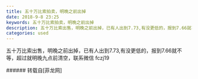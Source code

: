 ```yaml
---
title: 五十万比索拍卖，明晚之前出掉
date: 2018-9-8 23:25
keywords: 五十万比索拍卖，明晚之前出掉
description: 五十万比索出售，明晚之前出掉，已有人出到7.73,有没更低的，报到7.66就不等，超过就明晚九点前清空，联系微信 fczj19
categories: used
---
```

<td class="t_f" id="postmessage_1764353">

五十万比索出售，明晚之前出掉，已有人出到7.73,有没更低的，报到7.66就不等，超过就明晚九点前清空，联系微信 fczj19<br/>
</td>
###### 转载自[菲龙网]